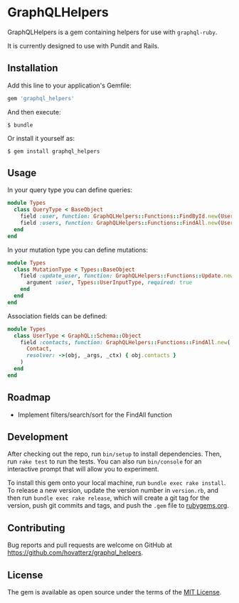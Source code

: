 # GraphQLHelpers

GraphQLHelpers is a gem containing helpers for use with `graphql-ruby`.

It is currently designed to use with Pundit and Rails.

## Installation

Add this line to your application's Gemfile:

```ruby
gem 'graphql_helpers'
```

And then execute:

    $ bundle

Or install it yourself as:

    $ gem install graphql_helpers

## Usage

In your query type you can define queries:

```ruby
module Types
  class QueryType < BaseObject
    field :user, function: GraphQLHelpers::Functions::FindById.new(User), null: true
    field :users, function: GraphQLHelpers::Functions::FindAll.new(User, connection: true), null: false
  end
end
```

In your mutation type you can define mutations:

```ruby
module Types
  class MutationType < Types::BaseObject
    field :update_user, function: GraphQLHelpers::Functions::Update.new(User) do
      argument :user, Types::UserInputType, required: true
    end
  end
end
```

Association fields can be defined:

```ruby
module Types
  class UserType < GraphQL::Schema::Object
    field :contacts, function: GraphQLHelpers::Functions::FindAll.new(
      Contact,
      resolver: ->(obj, _args, _ctx) { obj.contacts }
    )
  end
end
```

## Roadmap

- Implement filters/search/sort for the FindAll function

## Development

After checking out the repo, run `bin/setup` to install dependencies. Then, run `rake test` to run the tests. You can also run `bin/console` for an interactive prompt that will allow you to experiment.

To install this gem onto your local machine, run `bundle exec rake install`. To release a new version, update the version number in `version.rb`, and then run `bundle exec rake release`, which will create a git tag for the version, push git commits and tags, and push the `.gem` file to [rubygems.org](https://rubygems.org).

## Contributing

Bug reports and pull requests are welcome on GitHub at https://github.com/hovatterz/graphql_helpers.

## License

The gem is available as open source under the terms of the [MIT License](https://opensource.org/licenses/MIT).
